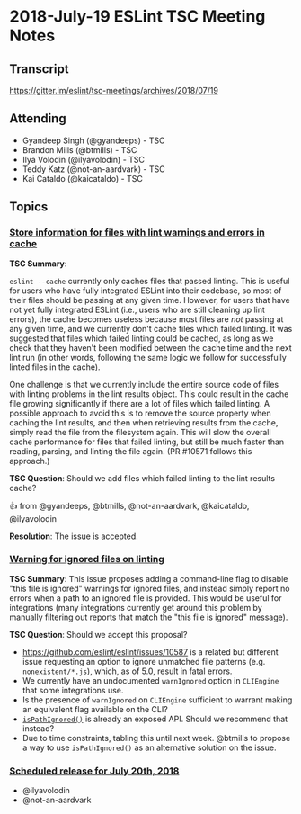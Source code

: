 # 2018-July-19 ESLint TSC Meeting Notes

## Transcript

https://gitter.im/eslint/tsc-meetings/archives/2018/07/19

## Attending

* Gyandeep Singh (@gyandeeps) - TSC
* Brandon Mills (@btmills) - TSC
* Ilya Volodin (@ilyavolodin) - TSC
* Teddy Katz (@not-an-aardvark) - TSC
* Kai Cataldo (@kaicataldo) - TSC

## Topics

### [Store information for files with lint warnings and errors in cache](https://github.com/eslint/eslint/issues/9948)

**TSC Summary**:

`eslint --cache` currently only caches files that passed linting. This is useful for users who have fully integrated ESLint into their codebase, so most of their files should be passing at any given time. However, for users that have not yet fully integrated ESLint (i.e., users who are still cleaning up lint errors), the cache becomes useless because most files are *not* passing at any given time, and we currently don't cache files which failed linting. It was suggested that files which failed linting could be cached, as long as we check that they haven't been modified between the cache time and the next lint run (in other words, following the same logic we follow for successfully linted files in the cache).

One challenge is that we currently include the entire source code of files with linting problems in the lint results object. This could result in the cache file growing significantly if there are a lot of files which failed linting. A possible approach to avoid this is to remove the source property when caching the lint results, and then when retrieving results from the cache, simply read the file from the filesystem again. This will slow the overall cache performance for files that failed linting, but still be much faster than reading, parsing, and linting the file again. (PR #10571 follows this approach.)

**TSC Question**: Should we add files which failed linting to the lint results cache?

:+1: from @gyandeeps, @btmills, @not-an-aardvark, @kaicataldo, @ilyavolodin

**Resolution**: The issue is accepted.

### [Warning for ignored files on linting](https://github.com/eslint/eslint/issues/9977)

**TSC Summary**: This issue proposes adding a command-line flag to disable "this file is ignored" warnings for ignored files, and instead simply report no errors when a path to an ignored file is provided. This would be useful for integrations (many integrations currently get around this problem by manually filtering out reports that match the "this file is ignored" message).

**TSC Question**: Should we accept this proposal?

* https://github.com/eslint/eslint/issues/10587 is a related but different issue requesting an option to ignore unmatched file patterns (e.g. `nonexistent/*.js`), which, as of 5.0, result in fatal errors.
* We currently have an undocumented `warnIgnored` option in `CLIEngine` that some integrations use.
* Is the presence of `warnIgnored` on `CLIEngine` sufficient to warrant making an equivalent flag available on the  CLI?
* [`isPathIgnored()`](https://eslint.org/docs/developer-guide/nodejs-api#cliengineispathignored) is already an exposed API. Should we recommend that instead?
* Due to time constraints, tabling this until next week. @btmills to propose a way to use `isPathIgnored()` as an alternative solution on the issue.

### [Scheduled release for July 20th, 2018](https://github.com/eslint/eslint/issues/10593)

* @ilyavolodin
* @not-an-aardvark
